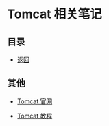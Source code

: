 # Tomcat 相关笔记

## 目录

- [返回](../README.md)

## 其他

- [Tomcat 官网](http://tomcat.apache.org/)

- [Tomcat 教程](https://www.w3cschool.cn/tomcat/)
